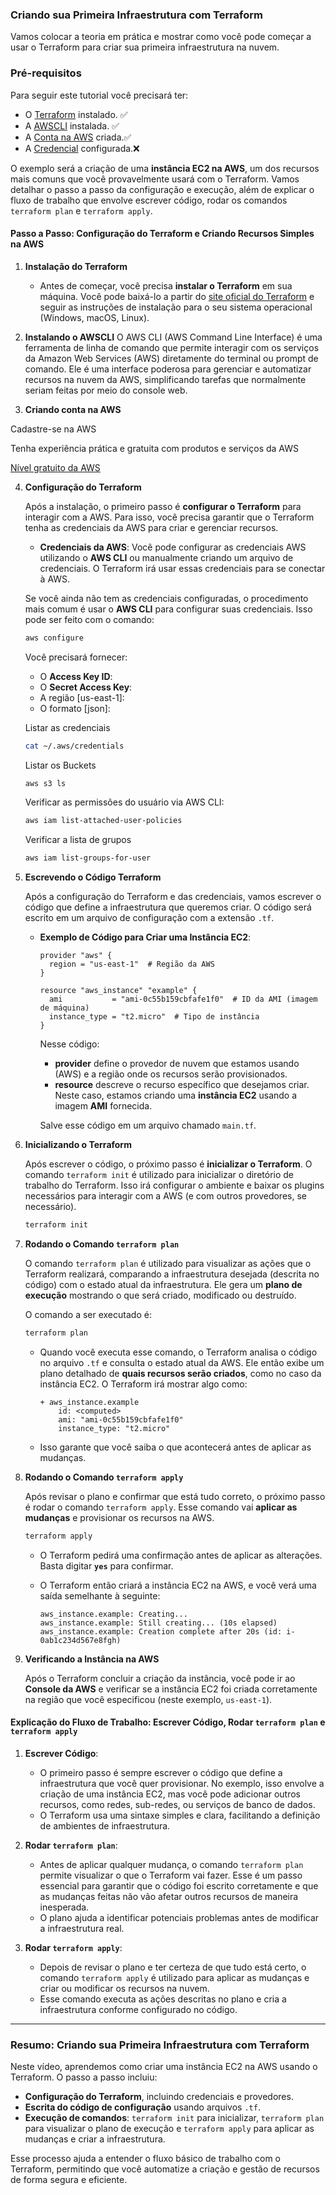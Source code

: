 ### **Criando sua Primeira Infraestrutura com Terraform**

Vamos colocar a teoria em prática e mostrar como você pode começar a usar o Terraform para criar sua primeira infraestrutura na nuvem.

### **Pré-requisitos**

Para seguir este tutorial você precisará ter:

- O [Terraform](./video-6-1-terraform.md) instalado. ✅
- A [AWSCLI](./video-6-2-awscli.md) instalada. ✅
- A [Conta na AWS](./video-6-3-aws.md) criada.✅
- A [Credencial](./video-6-4-awsconfigure.md) configurada.❌

O exemplo será a criação de uma **instância EC2 na AWS**, um dos recursos mais comuns que você provavelmente usará com o Terraform. Vamos detalhar o passo a passo da configuração e execução, além de explicar o fluxo de trabalho que envolve escrever código, rodar os comandos `terraform plan` e `terraform apply`.

#### **Passo a Passo: Configuração do Terraform e Criando Recursos Simples na AWS**

1. **Instalação do Terraform**
   
   - Antes de começar, você precisa **instalar o Terraform** em sua máquina. Você pode baixá-lo a partir do [site oficial do Terraform](https://www.terraform.io/downloads.html) e seguir as instruções de instalação para o seu sistema operacional (Windows, macOS, Linux).

2. **Instalando o AWSCLI**
   O AWS CLI (AWS Command Line Interface) é uma ferramenta de linha de comando que permite interagir com os serviços da Amazon Web Services (AWS) diretamente do terminal ou prompt de comando. Ele é uma interface poderosa para gerenciar e automatizar recursos na nuvem da AWS, simplificando tarefas que normalmente seriam feitas por meio do console web.
   
3. **Criando conta na AWS**

Cadastre-se na AWS

Tenha experiência prática e gratuita com produtos e serviços da AWS

   [Nível gratuito da AWS](https://aws.amazon.com/pt/free/?all-free-tier.sort-by=item.additionalFields.SortRank&all-free-tier.sort-order=asc&awsf.Free%20Tier%20Types=*all&awsf.Free%20Tier%20Categories=*all)


4. **Configuração do Terraform**
   
   Após a instalação, o primeiro passo é **configurar o Terraform** para interagir com a AWS. Para isso, você precisa garantir que o Terraform tenha as credenciais da AWS para criar e gerenciar recursos.
   
   - **Credenciais da AWS**: Você pode configurar as credenciais AWS utilizando o **AWS CLI** ou manualmente criando um arquivo de credenciais. O Terraform irá usar essas credenciais para se conectar à AWS.
   
   Se você ainda não tem as credenciais configuradas, o procedimento mais comum é usar o **AWS CLI** para configurar suas credenciais. Isso pode ser feito com o comando:
   
   ```bash
   aws configure
   ```
   Você precisará fornecer:
   - O **Access Key ID**:
   - O **Secret Access Key**:
   - A região [us-east-1]:
   - O formato [json]:

   Listar as credenciais

   ```bash
   cat ~/.aws/credentials
   ```

   Listar os Buckets

   ```bash
   aws s3 ls
   ```

   Verificar as permissões do usuário via AWS CLI:

   ```bash
   aws iam list-attached-user-policies
   ```
   
   Verificar a lista de grupos
   
   ```bash
   aws iam list-groups-for-user
   ````

5. **Escrevendo o Código Terraform**
   
   Após a configuração do Terraform e das credenciais, vamos escrever o código que define a infraestrutura que queremos criar. O código será escrito em um arquivo de configuração com a extensão `.tf`.

   - **Exemplo de Código para Criar uma Instância EC2**:
     ```hcl
     provider "aws" {
       region = "us-east-1"  # Região da AWS
     }

     resource "aws_instance" "example" {
       ami           = "ami-0c55b159cbfafe1f0"  # ID da AMI (imagem de máquina)
       instance_type = "t2.micro"  # Tipo de instância
     }
     ```

     Nesse código:
     - **provider** define o provedor de nuvem que estamos usando (AWS) e a região onde os recursos serão provisionados.
     - **resource** descreve o recurso específico que desejamos criar. Neste caso, estamos criando uma **instância EC2** usando a imagem **AMI** fornecida.

     Salve esse código em um arquivo chamado `main.tf`.

6. **Inicializando o Terraform**

   Após escrever o código, o próximo passo é **inicializar o Terraform**. O comando `terraform init` é utilizado para inicializar o diretório de trabalho do Terraform. Isso irá configurar o ambiente e baixar os plugins necessários para interagir com a AWS (e com outros provedores, se necessário).

   ```bash
   terraform init
   ```

7. **Rodando o Comando `terraform plan`**

   O comando `terraform plan` é utilizado para visualizar as ações que o Terraform realizará, comparando a infraestrutura desejada (descrita no código) com o estado atual da infraestrutura. Ele gera um **plano de execução** mostrando o que será criado, modificado ou destruído.

   O comando a ser executado é:
   ```bash
   terraform plan
   ```

   - Quando você executa esse comando, o Terraform analisa o código no arquivo `.tf` e consulta o estado atual da AWS. Ele então exibe um plano detalhado de **quais recursos serão criados**, como no caso da instância EC2. O Terraform irá mostrar algo como:
     ```
     + aws_instance.example
         id: <computed>
         ami: "ami-0c55b159cbfafe1f0"
         instance_type: "t2.micro"
     ```

   - Isso garante que você saiba o que acontecerá antes de aplicar as mudanças.

8. **Rodando o Comando `terraform apply`**

   Após revisar o plano e confirmar que está tudo correto, o próximo passo é rodar o comando `terraform apply`. Esse comando vai **aplicar as mudanças** e provisionar os recursos na AWS.

   ```bash
   terraform apply
   ```

   - O Terraform pedirá uma confirmação antes de aplicar as alterações. Basta digitar **`yes`** para confirmar.

   - O Terraform então criará a instância EC2 na AWS, e você verá uma saída semelhante à seguinte:
     ```
     aws_instance.example: Creating...
     aws_instance.example: Still creating... (10s elapsed)
     aws_instance.example: Creation complete after 20s (id: i-0ab1c234d567e8fgh)
     ```

9. **Verificando a Instância na AWS**

   Após o Terraform concluir a criação da instância, você pode ir ao **Console da AWS** e verificar se a instância EC2 foi criada corretamente na região que você especificou (neste exemplo, `us-east-1`).

#### **Explicação do Fluxo de Trabalho: Escrever Código, Rodar `terraform plan` e `terraform apply`**

1. **Escrever Código**:
   - O primeiro passo é sempre escrever o código que define a infraestrutura que você quer provisionar. No exemplo, isso envolve a criação de uma instância EC2, mas você pode adicionar outros recursos, como redes, sub-redes, ou serviços de banco de dados.
   - O Terraform usa uma sintaxe simples e clara, facilitando a definição de ambientes de infraestrutura.

2. **Rodar `terraform plan`**:
   - Antes de aplicar qualquer mudança, o comando `terraform plan` permite visualizar o que o Terraform vai fazer. Esse é um passo essencial para garantir que o código foi escrito corretamente e que as mudanças feitas não vão afetar outros recursos de maneira inesperada.
   - O plano ajuda a identificar potenciais problemas antes de modificar a infraestrutura real.

3. **Rodar `terraform apply`**:
   - Depois de revisar o plano e ter certeza de que tudo está certo, o comando `terraform apply` é utilizado para aplicar as mudanças e criar ou modificar os recursos na nuvem.
   - Esse comando executa as ações descritas no plano e cria a infraestrutura conforme configurado no código.

---

### **Resumo: Criando sua Primeira Infraestrutura com Terraform**

Neste vídeo, aprendemos como criar uma instância EC2 na AWS usando o Terraform. O passo a passo incluiu:
- **Configuração do Terraform**, incluindo credenciais e provedores.
- **Escrita do código de configuração** usando arquivos `.tf`.
- **Execução de comandos**: `terraform init` para inicializar, `terraform plan` para visualizar o plano de execução e `terraform apply` para aplicar as mudanças e criar a infraestrutura.
  
Esse processo ajuda a entender o fluxo básico de trabalho com o Terraform, permitindo que você automatize a criação e gestão de recursos de forma segura e eficiente.